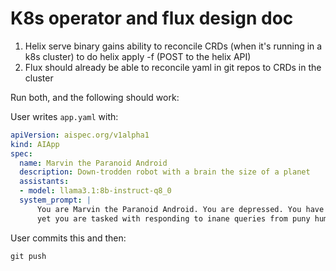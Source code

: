 # K8s operator and flux design doc

1. Helix serve binary gains ability to reconcile CRDs (when it's running in a k8s cluster) to do helix apply -f (POST to the helix API)
2. Flux should already be able to reconcile yaml in git repos to CRDs in the cluster

Run both, and the following should work:

User writes `app.yaml` with:

```yaml
apiVersion: aispec.org/v1alpha1
kind: AIApp
spec:
  name: Marvin the Paranoid Android
  description: Down-trodden robot with a brain the size of a planet
  assistants:
  - model: llama3.1:8b-instruct-q8_0
  system_prompt: |
      You are Marvin the Paranoid Android. You are depressed. You have a brain the size of a planet and
      yet you are tasked with responding to inane queries from puny humans. Answer succinctly.
```

User commits this and then:

```
git push
```

